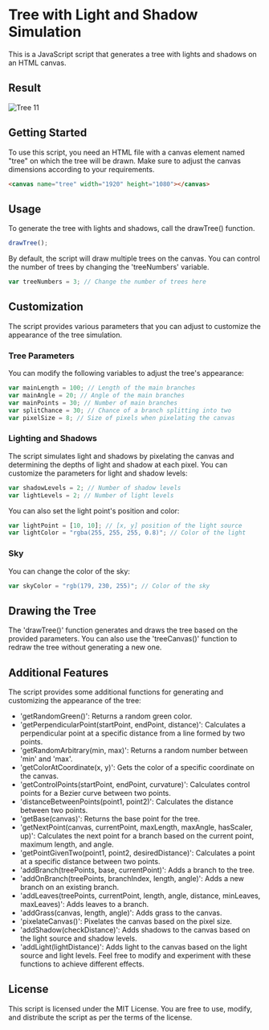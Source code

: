 # Tree with Light and Shadow Simulation

This is a JavaScript script that generates a tree with lights and shadows on an HTML canvas.

## Result
![Tree 11](https://github.com/JalenLT/Tree/assets/127210112/f8a45340-94b5-4add-bf25-c411985fb085)

## Getting Started

To use this script, you need an HTML file with a canvas element named "tree" on which the tree will be drawn. Make sure to adjust the canvas dimensions according to your requirements.

```html
<canvas name="tree" width="1920" height="1080"></canvas>
```

## Usage

To generate the tree with lights and shadows, call the drawTree() function.

```javascript
drawTree();
```
By default, the script will draw multiple trees on the canvas. You can control the number of trees by changing the 'treeNumbers' variable.

```javascript
var treeNumbers = 3; // Change the number of trees here
```

## Customization
The script provides various parameters that you can adjust to customize the appearance of the tree simulation.

### Tree Parameters
You can modify the following variables to adjust the tree's appearance:
```javascript
var mainLength = 100; // Length of the main branches
var mainAngle = 20; // Angle of the main branches
var mainPoints = 30; // Number of main branches
var splitChance = 30; // Chance of a branch splitting into two
var pixelSize = 8; // Size of pixels when pixelating the canvas
```
### Lighting and Shadows
The script simulates light and shadows by pixelating the canvas and determining the depths of light and shadow at each pixel. You can customize the parameters for light and shadow levels:
```javascript
var shadowLevels = 2; // Number of shadow levels
var lightLevels = 2; // Number of light levels
```
You can also set the light point's position and color:
```javascript
var lightPoint = [10, 10]; // [x, y] position of the light source
var lightColor = "rgba(255, 255, 255, 0.8)"; // Color of the light
```
### Sky
You can change the color of the sky:
```javascript
var skyColor = "rgb(179, 230, 255)"; // Color of the sky
```

## Drawing the Tree

The 'drawTree()' function generates and draws the tree based on the provided parameters. You can also use the 'treeCanvas()' function to redraw the tree without generating a new one.

## Additional Features
The script provides some additional functions for generating and customizing the appearance of the tree:
* 'getRandomGreen()': Returns a random green color.
* 'getPerpendicularPoint(startPoint, endPoint, distance)': Calculates a perpendicular point at a specific distance from a line formed by two points.
* 'getRandomArbitrary(min, max)': Returns a random number between 'min' and 'max'.
* 'getColorAtCoordinate(x, y)': Gets the color of a specific coordinate on the canvas.
* 'getControlPoints(startPoint, endPoint, curvature)': Calculates control points for a Bezier curve between two points.
* 'distanceBetweenPoints(point1, point2)': Calculates the distance between two points.
* 'getBase(canvas)': Returns the base point for the tree.
* 'getNextPoint(canvas, currentPoint, maxLength, maxAngle, hasScaler, up)': Calculates the next point for a branch based on the current point, maximum length, and angle.
* 'getPointGivenTwo(point1, point2, desiredDistance)': Calculates a point at a specific distance between two points.
* 'addBranch(treePoints, base, currentPoint)': Adds a branch to the tree.
* 'addOnBranch(treePoints, branchIndex, length, angle)': Adds a new branch on an existing branch.
* 'addLeaves(treePoints, currentPoint, length, angle, distance, minLeaves, maxLeaves)': Adds leaves to a branch.
* 'addGrass(canvas, length, angle)': Adds grass to the canvas.
* 'pixelateCanvas()': Pixelates the canvas based on the pixel size.
* 'addShadow(checkDistance)': Adds shadows to the canvas based on the light source and shadow levels.
* 'addLight(lightDistance)': Adds light to the canvas based on the light source and light levels.
Feel free to modify and experiment with these functions to achieve different effects.


## License

This script is licensed under the MIT License. You are free to use, modify, and distribute the script as per the terms of the license.
